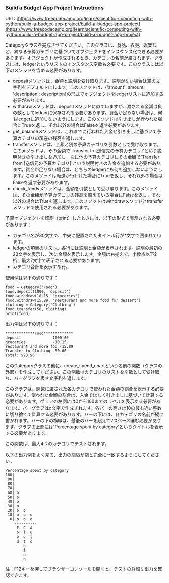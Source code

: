 ### Build a Budget App Project Instructions
URL: [https://www.freecodecamp.org/learn/scientific-computing-with-python/build-a-budget-app-project/build-a-budget-app-project](https://www.freecodecamp.org/learn/scientific-computing-with-python/build-a-budget-app-project/build-a-budget-app-project)

Categoryクラスを完成させてください。このクラスは、食品、衣服、娯楽など、異なる予算カテゴリに基づいてオブジェクトをインスタンス化できる必要があります。オブジェクトが作成されるとき、カテゴリの名前が渡されます。クラスには、ledgerというリストのインスタンス変数も必要です。このクラスには以下のメソッドを含める必要があります。  

* depositメソッドは、金額と説明を受け取ります。説明がない場合は空の文字列をデフォルトにします。このメソッドは、{'amount': amount, 'description': description}の形式でオブジェクトをledgerリストに追加する必要があります。
* withdrawメソッドは、depositメソッドに似ていますが、渡される金額は負の数としてledgerに保存される必要があります。資金が足りない場合は、何もledgerに追加しないようにします。このメソッドは引き出しが行われた場合にTrueを返し、それ以外の場合はFalseを返す必要があります。
* get_balanceメソッドは、これまでに行われた入金と引き出しに基づいて予算カテゴリの現在の残高を返します。
* transferメソッドは、金額と別の予算カテゴリを引数として受け取ります。このメソッドは、その金額で'Transfer to [送信先の予算カテゴリ]'という説明付きの引き出しを追加し、次に他の予算カテゴリにその金額で'Transfer from [送信元の予算カテゴリ]'という説明付きの入金を追加する必要があります。資金が足りない場合は、どちらのledgerにも何も追加しないようにします。このメソッドは転送が行われた場合にTrueを返し、それ以外の場合はFalseを返す必要があります。
* check_fundsメソッドは、金額を引数として受け取ります。このメソッドは、その金額が予算カテゴリの残高を超えている場合にFalseを返し、それ以外の場合はTrueを返します。このメソッドはwithdrawメソッドとtransferメソッドで使用される必要があります。

予算オブジェクトを印刷（print）したときには、以下の形式で表示される必要があります：

* カテゴリ名が30文字で、中央に配置されたタイトル行が*文字で囲まれています。  
* ledgerの項目のリスト。各行には説明と金額が表示されます。説明の最初の23文字を表示し、次に金額を表示します。金額は右揃えで、小数点以下2桁、最大7文字で表示される必要があります。
* カテゴリ合計を表示する行。
  
使用例は以下の通りです： 
```
food = Category('Food')
food.deposit(1000, 'deposit')
food.withdraw(10.15, 'groceries')
food.withdraw(15.89, 'restaurant and more food for dessert')
clothing = Category('Clothing')
food.transfer(50, clothing)
print(food)
```
出力例は以下の通りです：  
```
*************Food*************
deposit              1000.00
groceries            -10.15
restaurant and more foo -15.89
Transfer to Clothing -50.00
Total: 923.96
```
このCategoryクラスの他に、create_spend_chartという名前の関数（クラスの外部）を作成してください。この関数はカテゴリのリストを引数として受け取り、バーグラフを表す文字列を返します。  
  
このグラフは、関数に渡された各カテゴリで使われた金額の割合を表示する必要があります。使われた金額の割合は、入金ではなく引き出しに基づいて計算する必要があります。グラフの左側には0から100までのラベルを表示する必要があります。バーグラフはo文字で作成されます。各バーの高さは10の最も近い整数に切り捨てて計算する必要があります。バーの下には、各カテゴリの名前が縦に書かれます。バーの下の横線は、最後のバーを超えて2スペース進む必要があります。グラフの上部には'Percentage spent by category'というタイトルを表示する必要があります。  
  
この関数は、最大4つのカテゴリでテストされます。  
  
以下の出力例をよく見て、出力の間隔が例と完全に一致するようにしてください。  
```
Percentage spent by category
100|          
 90|          
 80|          
 70|          
 60| o        
 50| o        
 40| o        
 30| o        
 20| o  o     
 10| o  o  o  
  0| o  o  o  
    ----------
     F  C  A  
     o  l  u  
     o  o  t  
     d  t  o  
        h     
        i     
        n     
        g     
```
注：F12キーを押してブラウザーコンソールを開くと、テストの詳細な出力を確認できます。
